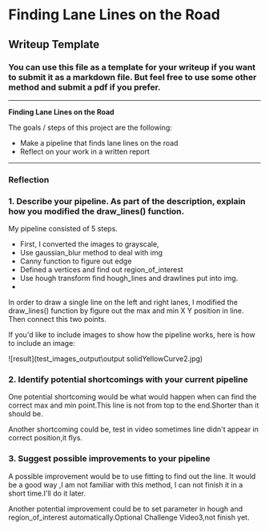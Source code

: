 # **Finding Lane Lines on the Road** 

## Writeup Template

### You can use this file as a template for your writeup if you want to submit it as a markdown file. But feel free to use some other method and submit a pdf if you prefer.

---

**Finding Lane Lines on the Road**

The goals / steps of this project are the following:
* Make a pipeline that finds lane lines on the road
* Reflect on your work in a written report


[//]: # (Image References)

[image1]: ./examples/grayscale.jpg "Grayscale"

---

### Reflection

### 1. Describe your pipeline. As part of the description, explain how you modified the draw_lines() function.

My pipeline consisted of 5 steps. 

* First, I converted the images to grayscale,
* Use  gaussian_blur method to deal with img
* Canny function to figure out edge
* Defined a vertices and find out region_of_interest
* Use hough transform find hough_lines and drawlines put into img.
*

In order to draw a single line on the left and right lanes, I modified the draw_lines() function by figure out the max and min X Y position in line. Then connect this two points.



If you'd like to include images to show how the pipeline works, here is how to include an image: 

![result](test_images_output\output solidYellowCurve2.jpg)


### 2. Identify potential shortcomings with your current pipeline


One potential shortcoming would be what would happen when can find the correct max and min point.This line is not from top to the end.Shorter than it should be. 

Another shortcoming could be, test in video sometimes line didn't appear in correct position,it flys.


### 3. Suggest possible improvements to your pipeline

A possible improvement would be to use fitting to find out the line. It would be a good way ,I am not familiar with this method, I can not finish it in a short time.I'll do it later.

Another potential improvement could be to set parameter in hough and region_of_interest automatically.Optional Challenge Video3,not finish yet.